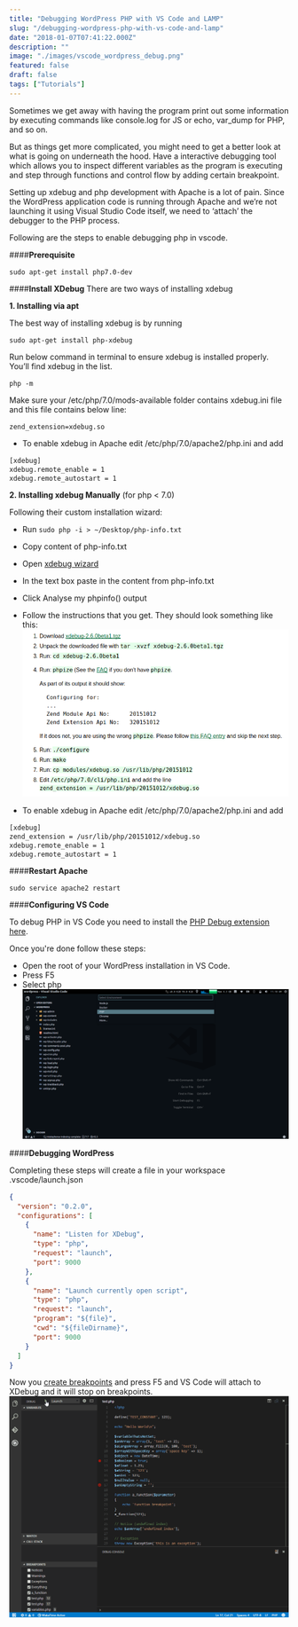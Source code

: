 ```yaml
---
title: "Debugging WordPress PHP with VS Code and LAMP"
slug: "/debugging-wordpress-php-with-vs-code-and-lamp"
date: "2018-01-07T07:41:22.000Z"
description: ""
image: "./images/vscode_wordpress_debug.png"
featured: false
draft: false
tags: ["Tutorials"]
---
```


Sometimes we get away with having the program print out some information by executing commands like console.log for JS or echo, var_dump for PHP, and so on.

But as things get more complicated, you might need to get a better look at what is going on underneath the hood. Have a interactive debugging tool which allows you to inspect different variables as the program is executing and step through functions and control flow by adding certain breakpoint.

Setting up xdebug and php development with Apache is a lot of pain. Since the WordPress application code is running through Apache and we’re not launching it using Visual Studio Code itself, we need to ‘attach’ the debugger to the PHP process.

Following are the steps to enable debugging php in vscode.

####**Prerequisite**

```shell
sudo apt-get install php7.0-dev
```

####**Install XDebug**
There are two ways of installing xdebug

**1. Installing via apt**

The best way of installing xdebug
is by running

```shell
sudo apt-get install php-xdebug
```

Run below command in terminal to ensure xdebug is installed properly. You’ll find xdebug in the list.

```shell
php -m
```

Make sure your /etc/php/7.0/mods-available folder contains xdebug.ini file and this file contains below line:

```shell
zend_extension=xdebug.so
```

- To enable xdebug in Apache edit /etc/php/7.0/apache2/php.ini and add

```shell
[xdebug]
xdebug.remote_enable = 1
xdebug.remote_autostart = 1
```

**2. Installing xdebug
Manually**
(for php < 7.0)

Following their custom installation wizard:

- Run `sudo php -i > ~/Desktop/php-info.txt`
- Copy content of php-info.txt
- Open [xdebug wizard](https://xdebug.org/wizard.php)
- In the text box paste in the content from php-info.txt
- Click Analyse my phpinfo() output
- Follow the instructions that you get. They should look something like this:
  ![xdebug-php-instruction](./images/xdebug_php_instruction.png)

- To enable xdebug in Apache edit /etc/php/7.0/apache2/php.ini and add

```shell
[xdebug]
zend_extension = /usr/lib/php/20151012/xdebug.so
xdebug.remote_enable = 1
xdebug.remote_autostart = 1
```

####**Restart Apache**

```
sudo service apache2 restart
```

####**Configuring VS Code**

To debug PHP in VS Code you need to install the [PHP Debug extension here](https://marketplace.visualstudio.com/items?itemName=felixfbecker.php-debug).

Once you're done follow these steps:

- Open the root of your WordPress installation in VS Code.
- Press F5
- Select php
  ![vscode-php-debug](./images/vscode_php_debug.png)

####**Debugging WordPress**

Completing these steps will create a file in your workspace .vscode/launch.json

```json
{
  "version": "0.2.0",
  "configurations": [
    {
      "name": "Listen for XDebug",
      "type": "php",
      "request": "launch",
      "port": 9000
    },
    {
      "name": "Launch currently open script",
      "type": "php",
      "request": "launch",
      "program": "${file}",
      "cwd": "${fileDirname}",
      "port": 9000
    }
  ]
}
```

Now you [create breakpoints](https://code.visualstudio.com/Docs/editor/debugging#_breakpoints) and press F5 and VS Code will attach to XDebug and it will stop on breakpoints.
![vscode-wordpress-debugging](./images/demo.gif)

